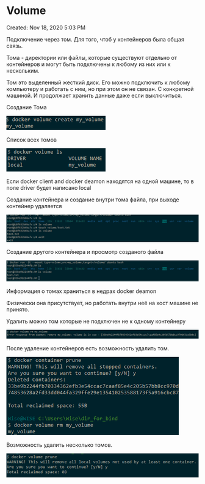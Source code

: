 # Volume

Created: Nov 18, 2020 5:03 PM

Подключение через том. Для того, чтоб у контейнеров была общая связь. 

Тома - директории или файлы, которые существуют отдельно от контейнеров и могут быть подключены к любому из них или к нескольким. 

Том это выделенный жесткий диск. Его можно подключить к любому компьютеру и работать с ним, но при этом он не связан. С конкретной машиной. И продолжает хранить данные даже если выключиться. 

Создание Тома

![Volume%20076e90057be54604ba25a8c097c32998/Untitled.png](Volume%20076e90057be54604ba25a8c097c32998/Untitled.png)

Список всех томов

![Volume%20076e90057be54604ba25a8c097c32998/Untitled%201.png](Volume%20076e90057be54604ba25a8c097c32998/Untitled%201.png)

Если docker client and docker deamon находятся на одной машине, то в поле driver будет написано local

Создание контейнера и создание внутри тома файла, при выходе контейнер удаляется

![Volume%20076e90057be54604ba25a8c097c32998/Untitled%202.png](Volume%20076e90057be54604ba25a8c097c32998/Untitled%202.png)

Создание другого контейнера и просмотр созданого файла

![Volume%20076e90057be54604ba25a8c097c32998/Untitled%203.png](Volume%20076e90057be54604ba25a8c097c32998/Untitled%203.png)

Информация о томах храниться в недрах docker deamon

Физически она присутствует, но работать внутри неё на хост машине не принято. 

Удалить можно том которые не подключен не к одному  контейнеру

![Volume%20076e90057be54604ba25a8c097c32998/Untitled%204.png](Volume%20076e90057be54604ba25a8c097c32998/Untitled%204.png)

После удаление контейнеров есть возможность удалить том. 

![Volume%20076e90057be54604ba25a8c097c32998/Untitled%205.png](Volume%20076e90057be54604ba25a8c097c32998/Untitled%205.png)

Возможность удалить несколько томов. 

![Volume%20076e90057be54604ba25a8c097c32998/Untitled%206.png](Volume%20076e90057be54604ba25a8c097c32998/Untitled%206.png)
